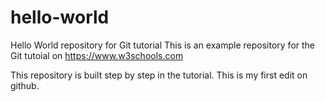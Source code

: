# hello-world
Hello World repository for Git tutorial
This is an example repository for the Git tutoial on https://www.w3schools.com

This repository is built step by step in the tutorial.
This is my first edit on github.
